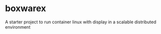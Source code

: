 # boxwarex
A starter project to run container linux with display in a scalable distributed environment

